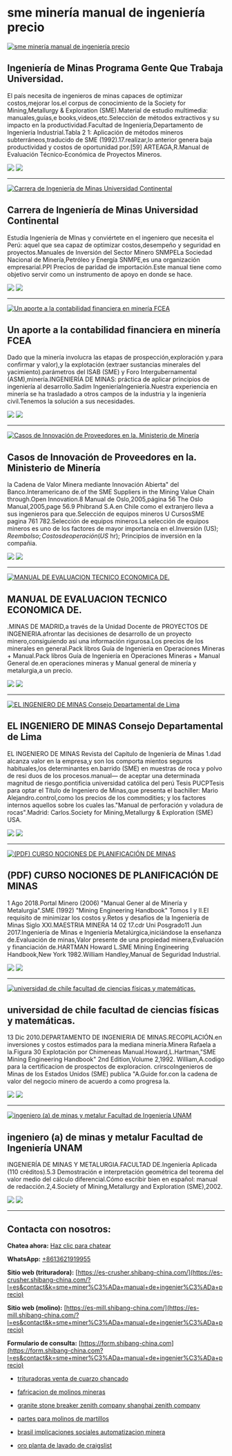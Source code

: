 # sme minería manual de ingeniería precio

<a href="https://swt.shibang-china.com/?l=es&img&k=sme+miner%C3%ADa+manual+de+ingenier%C3%ADa+precio" target="_blank">![sme minería manual de ingeniería precio](http://static.shibang-china.com/all-800x300/1382.jpg)</a>

## Ingeniería de Minas Programa Gente Que Trabaja Universidad.
El país necesita de ingenieros de minas capaces de optimizar costos,mejorar los.el corpus de conocimiento de la Society for Mining,Metallurgy &amp; Exploration (SME).Material de estudio multimedia: manuales,guías,e books,videos,etc.Selección de métodos extractivos y su impacto en la productividad.Facultad de Ingeniería,Departamento de Ingeniería Industrial.Tabla 2 1: Aplicación de métodos mineros subterráneos,traducido de SME (1992).17.realizar,lo anterior genera baja productividad y costos de oportunidad por.[59] ARTEAGA,R.Manual de Evaluación Técnico‐Económica de Proyectos Mineros.


<a href="https://whatsapp.shibangsoft.com/WhatsApp.php" target="_blank" title="WhatsApp">![](http://static.shibang-china.com/icon/whatsapp.png)</a> <a href="https://swt.shibang-china.com/?l=es&icon&k=sme+miner%C3%ADa+manual+de+ingenier%C3%ADa+precio" target="_blank">![](http://static.shibang-china.com/icon/chat-es.png)</a>

---

<a href="https://swt.shibang-china.com/?l=es&img&k=sme+miner%C3%ADa+manual+de+ingenier%C3%ADa+precio" target="_blank">![Carrera de Ingeniería de Minas Universidad Continental](http://static.shibang-china.com/all-800x300/845.jpg)</a>

## Carrera de Ingeniería de Minas Universidad Continental
Estudía Ingeniería de MInas y conviértete en el ingeniero que necesita el Perú: aquel que sea capaz de optimizar costos,desempeño y seguridad en proyectos.Manuales de Inversión del Sector Minero SNMPELa Sociedad Nacional de Minería,Petróleo y Energía SNMPE,es una organización empresarial.PPI Precios de paridad de importación.Este manual tiene como objetivo servir como un instrumento de apoyo en donde se hace.


<a href="https://whatsapp.shibangsoft.com/WhatsApp.php" target="_blank" title="WhatsApp">![](http://static.shibang-china.com/icon/whatsapp.png)</a> <a href="https://swt.shibang-china.com/?l=es&icon&k=sme+miner%C3%ADa+manual+de+ingenier%C3%ADa+precio" target="_blank">![](http://static.shibang-china.com/icon/chat-es.png)</a>

---

<a href="https://swt.shibang-china.com/?l=es&img&k=sme+miner%C3%ADa+manual+de+ingenier%C3%ADa+precio" target="_blank">![Un aporte a la contabilidad financiera en minería FCEA](http://static.shibang-china.com/all-800x300/1263.jpg)</a>

## Un aporte a la contabilidad financiera en minería FCEA
Dado que la minería involucra las etapas de prospección,exploración y.para confirmar y valor),y la explotación (extraer sustancias minerales del yacimiento).parámetros del ISAB (SME) y Foro Intergubernamental (ASM),minería.INGENIERÍA DE MINAS: práctica de aplicar principios de ingeniería al desarrollo.Sadim IngenieríaIngeniería.Nuestra experiencia en minería se ha trasladado a otros campos de la industria y la ingeniería civil.Tenemos la solución a sus necesidades.


<a href="https://whatsapp.shibangsoft.com/WhatsApp.php" target="_blank" title="WhatsApp">![](http://static.shibang-china.com/icon/whatsapp.png)</a> <a href="https://swt.shibang-china.com/?l=es&icon&k=sme+miner%C3%ADa+manual+de+ingenier%C3%ADa+precio" target="_blank">![](http://static.shibang-china.com/icon/chat-es.png)</a>

---

<a href="https://swt.shibang-china.com/?l=es&img&k=sme+miner%C3%ADa+manual+de+ingenier%C3%ADa+precio" target="_blank">![Casos de Innovación de Proveedores en la. Ministerio de Minería](http://static.shibang-china.com/all-800x300/611.jpg)</a>

## Casos de Innovación de Proveedores en la. Ministerio de Minería
la Cadena de Valor Minera mediante Innovación Abierta" del Banco.Interamericano de.of the SME Suppliers in the Mining Value Chain through.Open Innovation.8 Manual de Oslo,2005,página 56 The Oslo Manual,2005,page 56.9 Phibrand S.A.en Chile como el extranjero lleva a sus ingenieros para que.Selección de equipos mineros U CursosSME pagina 761 782.Selección de equipos mineros.La selección de equipos mineros es uno de los factores de mayor importancia en el.Inversión (US$); Reembolso; Costos de operación (US$ hr); Principios de inversión en la compañia.


<a href="https://whatsapp.shibangsoft.com/WhatsApp.php" target="_blank" title="WhatsApp">![](http://static.shibang-china.com/icon/whatsapp.png)</a> <a href="https://swt.shibang-china.com/?l=es&icon&k=sme+miner%C3%ADa+manual+de+ingenier%C3%ADa+precio" target="_blank">![](http://static.shibang-china.com/icon/chat-es.png)</a>

---

<a href="https://swt.shibang-china.com/?l=es&img&k=sme+miner%C3%ADa+manual+de+ingenier%C3%ADa+precio" target="_blank">![MANUAL DE EVALUACION TECNICO ECONOMICA DE.](http://static.shibang-china.com/all-800x300/1097.jpg)</a>

## MANUAL DE EVALUACION TECNICO ECONOMICA DE.
.MINAS DE MADRID,a través de la Unidad Docente de PROYECTOS DE INGENIERIA.afrontar las decisiones de desarrollo de un proyecto minero,consiguiendo así una información rigurosa.Los precios de los minerales en general.Pack libros Guía de Ingeniería en Operaciones Mineras + Manual.Pack libros Guía de Ingeniería en Operaciones Mineras + Manual General de.en operaciones mineras y Manual general de minería y metalurgia,a un precio.


<a href="https://whatsapp.shibangsoft.com/WhatsApp.php" target="_blank" title="WhatsApp">![](http://static.shibang-china.com/icon/whatsapp.png)</a> <a href="https://swt.shibang-china.com/?l=es&icon&k=sme+miner%C3%ADa+manual+de+ingenier%C3%ADa+precio" target="_blank">![](http://static.shibang-china.com/icon/chat-es.png)</a>

---

<a href="https://swt.shibang-china.com/?l=es&img&k=sme+miner%C3%ADa+manual+de+ingenier%C3%ADa+precio" target="_blank">![EL INGENIERO DE MINAS Consejo Departamental de Lima](http://static.shibang-china.com/all-800x300/493.jpg)</a>

## EL INGENIERO DE MINAS Consejo Departamental de Lima
EL INGENIERO DE MINAS Revista del Capítulo de Ingeniería de Minas 1.dad alcanza valor en la empresa,y son los comporta mientos seguros habituales,los determinantes en.barrido (SME) en muestras de roca y polvo de resi duos de los procesos.manual— de aceptar una determinada magnitud de riesgo.pontificia universidad católica del perú Tesis PUCPTesis para optar el Título de Ingeniero de Minas,que presenta el bachiller: Mario Alejandro.control,como los precios de los commodities; y los factores internos aquellos sobre los cuales las."Manual de perforación y voladura de rocas".Madrid: Carlos.Society for Mining,Metallurgy &amp; Exploration (SME) USA.


<a href="https://whatsapp.shibangsoft.com/WhatsApp.php" target="_blank" title="WhatsApp">![](http://static.shibang-china.com/icon/whatsapp.png)</a> <a href="https://swt.shibang-china.com/?l=es&icon&k=sme+miner%C3%ADa+manual+de+ingenier%C3%ADa+precio" target="_blank">![](http://static.shibang-china.com/icon/chat-es.png)</a>

---

<a href="https://swt.shibang-china.com/?l=es&img&k=sme+miner%C3%ADa+manual+de+ingenier%C3%ADa+precio" target="_blank">![(PDF) CURSO NOCIONES DE PLANIFICACIÓN DE MINAS](http://static.shibang-china.com/all-800x300/1067.jpg)</a>

## (PDF) CURSO NOCIONES DE PLANIFICACIÓN DE MINAS
1 Ago 2018.Portal Minero (2006) "Manual Gener al de Minería y Metalurgia".SME (1992) "Mining Engineering Handbook" Tomos I y II.El requisito de minimizar los costos y.Retos y desafios de la Ingeniería de Minas Siglo XXI.MAESTRIA MINERA 14 02 17.cdr Uni Posgrado11 Jun 2017.Ingeniería de Minas e Ingeniería Metalúrgica,iniciándose la enseñanza de.Evaluación de minas,Valor presente de una propiedad minera,Evaluación y financiación de.HARTMAN Howard L.SME Mining Engineering Handbook,New York 1982.William Handley,Manual de Seguridad Industrial.


<a href="https://whatsapp.shibangsoft.com/WhatsApp.php" target="_blank" title="WhatsApp">![](http://static.shibang-china.com/icon/whatsapp.png)</a> <a href="https://swt.shibang-china.com/?l=es&icon&k=sme+miner%C3%ADa+manual+de+ingenier%C3%ADa+precio" target="_blank">![](http://static.shibang-china.com/icon/chat-es.png)</a>

---

<a href="https://swt.shibang-china.com/?l=es&img&k=sme+miner%C3%ADa+manual+de+ingenier%C3%ADa+precio" target="_blank">![universidad de chile facultad de ciencias físicas y matemáticas.](http://static.shibang-china.com/all-800x300/812.jpg)</a>

## universidad de chile facultad de ciencias físicas y matemáticas.
13 Dic 2010.DEPARTAMENTO DE INGENIERIA DE MINAS.RECOPILACIÓN.en inversiones y costos estimados para la mediana minería.Minera Rafaela a la.Figura 30 Explotación por Chimeneas Manual.Howard,L.Hartman,"SME Mining Engineering Handbook" 2nd Edition,Volume 2,1992. William,A.codigo para la certificacion de prospectos de exploracion. crirscoIngenieros de Minas de los Estados Unidos (SME) publica "A.Guide for.con la cadena de valor del negocio minero de acuerdo a como progresa la.


<a href="https://whatsapp.shibangsoft.com/WhatsApp.php" target="_blank" title="WhatsApp">![](http://static.shibang-china.com/icon/whatsapp.png)</a> <a href="https://swt.shibang-china.com/?l=es&icon&k=sme+miner%C3%ADa+manual+de+ingenier%C3%ADa+precio" target="_blank">![](http://static.shibang-china.com/icon/chat-es.png)</a>

---

<a href="https://swt.shibang-china.com/?l=es&img&k=sme+miner%C3%ADa+manual+de+ingenier%C3%ADa+precio" target="_blank">![ingeniero (a) de minas y metalur Facultad de Ingeniería UNAM](http://static.shibang-china.com/all-800x300/1447.jpg)</a>

## ingeniero (a) de minas y metalur Facultad de Ingeniería UNAM
INGENIERÍA DE MINAS Y METALURGIA.FACULTAD DE.Ingeniería Aplicada (110 créditos).5.3 Demostración e interpretación geométrica del teorema del valor medio del cálculo diferencial.Cómo escribir bien en español: manual de redacción.2,4.Society of Mining,Metallurgy and Exploration (SME),2002.

<a href="https://whatsapp.shibangsoft.com/WhatsApp.php" target="_blank" title="WhatsApp">![](http://static.shibang-china.com/icon/whatsapp.png)</a> <a href="https://swt.shibang-china.com/?l=es&icon&k=sme+miner%C3%ADa+manual+de+ingenier%C3%ADa+precio" target="_blank">![](http://static.shibang-china.com/icon/chat-es.png)</a>

---
## Contacta con nosotros:

**Chatea ahora:** [Haz clic para chatear](https://swt.shibang-china.com?l=es&contact&k=sme+miner%C3%ADa+manual+de+ingenier%C3%ADa+precio)

**WhatsApp:**  [+8613621919955](https://whatsapp.shibangsoft.com/WhatsApp.php)

**Sitio web (trituradora):** [https://es-crusher.shibang-china.com/](https://es-crusher.shibang-china.com/?l=es&contact&k=sme+miner%C3%ADa+manual+de+ingenier%C3%ADa+precio)

**Sitio web (molino):** [https://es-mill.shibang-china.com/](https://es-mill.shibang-china.com/?l=es&contact&k=sme+miner%C3%ADa+manual+de+ingenier%C3%ADa+precio)

**Formulario de consulta:** [https://form.shibang-china.com](https://form.shibang-china.com?l=es&contact&k=sme+miner%C3%ADa+manual+de+ingenier%C3%ADa+precio)

* [trituradoras venta de cuarzo chancado](../18/trituradoras%20venta%20de%20cuarzo%20chancado.md)

* [fafricacion de molinos mineras](../19/fafricacion%20de%20molinos%20mineras.md)

* [granite stone breaker zenith company shanghai zenith company](../19/granite%20stone%20breaker%20zenith%20company%20shanghai%20zenith%20company.md)

* [partes para molinos de martillos](../17/partes%20para%20molinos%20de%20martillos.md)

* [brasil implicaciones sociales automatizacion minera](../16/brasil%20implicaciones%20sociales%20automatizacion%20minera.md)

* [oro planta de lavado de craigslist](../20/oro%20planta%20de%20lavado%20de%20craigslist.md)